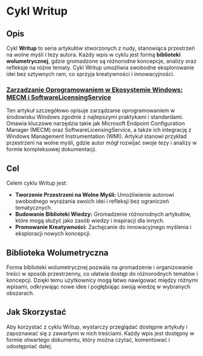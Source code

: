 # Cykl Writup

## Opis

Cykl **Writup** to seria artykułów stworzonych z nudy, stanowiąca przestrzeń na wolne myśli i tezy autora. Każdy wpis w cyklu jest formą **biblioteki wolumetrycznej**, gdzie gromadzone są różnorodne koncepcje, analizy oraz refleksje na różne tematy. Cykl Writup umożliwia swobodne eksplorowanie idei bez sztywnych ram, co sprzyja kreatywności i innowacyjności.


### [Zarządzanie Oprogramowaniem w Ekosystemie Windows: MECM i SoftwareLicensingService](link-do-artykulu)

Ten artykuł szczegółowo opisuje zarządzanie oprogramowaniem w środowisku Windows zgodnie z najlepszymi praktykami i standardami. Omawia kluczowe narzędzia takie jak Microsoft Endpoint Configuration Manager (MECM) oraz SoftwareLicensingService, a także ich integrację z Windows Management Instrumentation (WMI). Artykuł stanowi przykład przestrzeni na wolne myśli, gdzie autor mógł rozwijać swoje tezy i analizy w formie kompleksowej dokumentacji.

## Cel

Celem cyklu Writup jest:

- **Tworzenie Przestrzeni na Wolne Myśli:** Umożliwienie autorowi swobodnego wyrażania swoich idei i refleksji bez ograniczeń tematycznych.
- **Budowanie Biblioteki Wiedzy:** Gromadzenie różnorodnych artykułów, które mogą służyć jako zasób wiedzy i inspiracji dla innych.
- **Promowanie Kreatywności:** Zachęcanie do innowacyjnego myślenia i eksploracji nowych koncepcji.

## Biblioteka Wolumetryczna

Forma biblioteki wolumetrycznej pozwala na gromadzenie i organizowanie treści w sposób przestrzenny, co ułatwia dostęp do różnorodnych tematów i koncepcji. Dzięki temu użytkownicy mogą łatwo nawigować między różnymi wpisami, odkrywając nowe idee i pogłębiając swoją wiedzę w wybranych obszarach.

## Jak Skorzystać

Aby korzystać z cyklu Writup, wystarczy przeglądać dostępne artykuły i zapoznawać się z zawartymi w nich treściami. Każdy wpis jest dostępny w formie otwartego dokumentu, który można czytać, komentować i udostępniać dalej.
